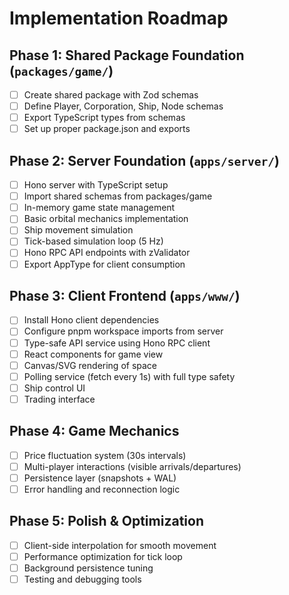 # Implementation Roadmap

## Phase 1: Shared Package Foundation (`packages/game/`)

- [ ] Create shared package with Zod schemas
- [ ] Define Player, Corporation, Ship, Node schemas
- [ ] Export TypeScript types from schemas
- [ ] Set up proper package.json and exports

## Phase 2: Server Foundation (`apps/server/`)

- [ ] Hono server with TypeScript setup
- [ ] Import shared schemas from packages/game
- [ ] In-memory game state management
- [ ] Basic orbital mechanics implementation
- [ ] Ship movement simulation
- [ ] Tick-based simulation loop (5 Hz)
- [ ] Hono RPC API endpoints with zValidator
- [ ] Export AppType for client consumption

## Phase 3: Client Frontend (`apps/www/`)

- [ ] Install Hono client dependencies
- [ ] Configure pnpm workspace imports from server
- [ ] Type-safe API service using Hono RPC client
- [ ] React components for game view
- [ ] Canvas/SVG rendering of space
- [ ] Polling service (fetch every 1s) with full type safety
- [ ] Ship control UI
- [ ] Trading interface

## Phase 4: Game Mechanics

- [ ] Price fluctuation system (30s intervals)
- [ ] Multi-player interactions (visible arrivals/departures)
- [ ] Persistence layer (snapshots + WAL)
- [ ] Error handling and reconnection logic

## Phase 5: Polish & Optimization

- [ ] Client-side interpolation for smooth movement
- [ ] Performance optimization for tick loop
- [ ] Background persistence tuning
- [ ] Testing and debugging tools